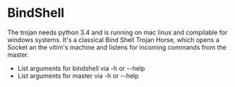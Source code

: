 # BindShell

The trojan needs python 3.4 and is running on mac linux and compilable for windows systems. 
It's a classical Bind Shell Trojan Horse, which opens a Socket an the vitim's machine and listens for incoming commands from the master.

- List arguments for bindshell via -h or --help
- List arguments for master via -h or --help

